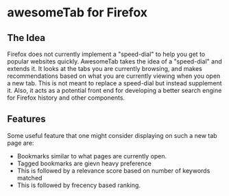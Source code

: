awesomeTab for Firefox
======================

The Idea
--------

Firefox does not currently implement a "speed-dial" to help you get to popular websites quickly. AwesomeTab takes the idea of a "speed-dial" and extends it. It looks at the tabs you are currently browsing, and makes recommendations based on what you are currently viewing when you open a new tab. This is not meant to replace a speed-dial but instead supplement it. Also, it acts as a potential front end for developing a better search engine for Firefox history and other components.

Features
--------

Some useful feature that one might consider displaying on such a new tab page are:

+ Bookmarks similar to what pages are currently open.
+ Tagged bookmarks are gievn heavy preference
+ This is followed by a relevance score based on number of keywords matched
+ This is followed by frecency based ranking.



